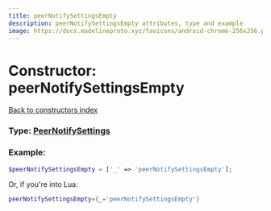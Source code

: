 ```yaml
---
title: peerNotifySettingsEmpty
description: peerNotifySettingsEmpty attributes, type and example
image: https://docs.madelineproto.xyz/favicons/android-chrome-256x256.png
---
```

# Constructor: peerNotifySettingsEmpty  
[Back to constructors index](index.md)






### Type: [PeerNotifySettings](../types/PeerNotifySettings.md)


### Example:

```php
$peerNotifySettingsEmpty = ['_' => 'peerNotifySettingsEmpty'];
```  


Or, if you're into Lua:

```lua
peerNotifySettingsEmpty={_='peerNotifySettingsEmpty'}

```



